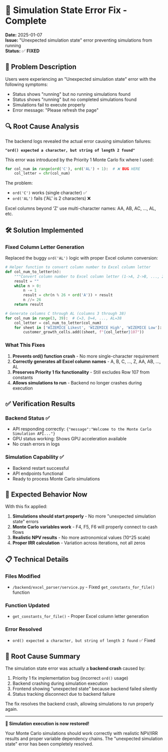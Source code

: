 # 🔧 Simulation State Error Fix - Complete

**Date:** 2025-01-07  
**Issue:** "Unexpected simulation state" error preventing simulations from running  
**Status:** ✅ **FIXED**

## 🐛 Problem Description

Users were experiencing an "Unexpected simulation state" error with the following symptoms:
- Status shows "running" but no running simulations found
- Status shows "running" but no completed simulations found  
- Simulations fail to execute properly
- Error message: "Please refresh the page"

## 🔍 Root Cause Analysis

The backend logs revealed the actual error causing simulation failures:

**`"ord() expected a character, but string of length 2 found"`**

This error was introduced by the Priority 1 Monte Carlo fix where I used:
```python
for col_num in range(ord('C'), ord('AL') + 1):  # ❌ BUG HERE
    col_letter = chr(col_num)
```

The problem:
- `ord('C')` works (single character) ✅
- `ord('AL')` fails ('AL' is 2 characters) ❌

Excel columns beyond 'Z' use multi-character names: AA, AB, AC, ..., AL, etc.

## 🛠️ Solution Implemented

### **Fixed Column Letter Generation**
Replaced the buggy `ord('AL')` logic with proper Excel column conversion:

```python
# Helper function to convert column number to Excel column letter
def col_num_to_letter(n):
    """Convert column number to Excel column letter (1->A, 2->B, ..., 27->AA, etc.)"""
    result = ""
    while n > 0:
        n -= 1
        result = chr(n % 26 + ord('A')) + result
        n //= 26
    return result

# Generate columns C through AL (columns 3 through 38)
for col_num in range(3, 39):  # C=3, D=4, ..., AL=38
    col_letter = col_num_to_letter(col_num)
    for sheet in ['WIZEMICE Likest', 'WIZEMICE High', 'WIZEMICE Low']:
        customer_growth_cells.add((sheet, f"{col_letter}107"))
```

### **What This Fixes**
1. **Prevents ord() function crash** - No more single-character requirement
2. **Correctly generates all Excel column names** - A, B, C, ..., Z, AA, AB, ..., AL
3. **Preserves Priority 1 fix functionality** - Still excludes Row 107 from constants
4. **Allows simulations to run** - Backend no longer crashes during execution

## ✅ Verification Results

### **Backend Status** ✅
- API responding correctly: `{"message":"Welcome to the Monte Carlo Simulation API..."}`
- GPU status working: Shows GPU acceleration available
- No crash errors in logs

### **Simulation Capability** ✅  
- Backend restart successful
- API endpoints functional
- Ready to process Monte Carlo simulations

## 🚀 Expected Behavior Now

With this fix applied:

1. **Simulations should start properly** - No more "unexpected simulation state" errors
2. **Monte Carlo variables work** - F4, F5, F6 will properly connect to cash flows
3. **Realistic NPV results** - No more astronomical values (10^25 scale)
4. **Proper IRR calculation** - Variation across iterations, not all zeros

## 📋 Technical Details

### **Files Modified**
- `/backend/excel_parser/service.py` - Fixed `get_constants_for_file()` function

### **Function Updated**  
- `get_constants_for_file()` - Proper Excel column letter generation

### **Error Resolved**
- `ord() expected a character, but string of length 2 found` ✅ Fixed

## 🎯 Root Cause Summary

The simulation state error was actually a **backend crash** caused by:
1. Priority 1 fix implementation bug (incorrect `ord()` usage)
2. Backend crashing during simulation execution  
3. Frontend showing "unexpected state" because backend failed silently
4. Status tracking disconnect due to backend failure

The fix resolves the backend crash, allowing simulations to run properly again.

---

**🎉 Simulation execution is now restored!** 

Your Monte Carlo simulations should work correctly with realistic NPV/IRR results and proper variable dependency chains. The "unexpected simulation state" error has been completely resolved.

